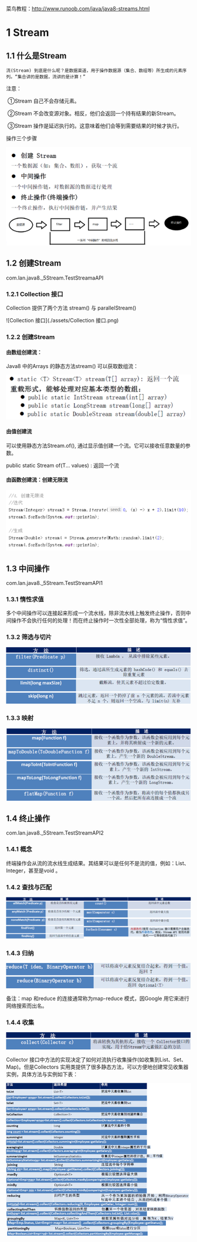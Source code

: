 菜鸟教程：http://www.runoob.com/java/java8-streams.html

 

# 1 **Stream**

## 1.1 **什么是Stream**

 	流(Stream) 到底是什么呢？是数据渠道，用于操作数据源（集合、数组等）所生成的元素序列。“集合讲的是数据，流讲的是计算！”

注意：

​	①Stream 自己不会存储元素。

​	②Stream 不会改变源对象。相反，他们会返回一个持有结果的新Stream。

​	③Stream 操作是延迟执行的。这意味着他们会等到需要结果的时候才执行。

 

操作三个步骤

![操作三个步骤](./assets/操作三个步骤.png)

 

## 1.2 **创建Stream**

com.lan.java8._5Stream.TestStreamaAPI

### 1.2.1 **Collection** 接口

Collection 提供了两个方法  stream() 与 parallelStream()

![Collection 接口](./assets/Collection 接口.png)

 

### 1.2.2 **创建Stream**

#### **由数组创建流**：

Java8 中的Arrays 的静态方法stream() 可以获取数组流：

![由数组创建流](./assets/由数组创建流.png)

 

####  **由值创建流**

可以使用静态方法Stream.of(), 通过显示值创建一个流。它可以接收任意数量的参数。

public static<T> Stream<T> of(T... values) : 返回一个流

 

#### **由函数创建流：创建无限流**

![由函数创建流](./assets/由函数创建流.png)



## 1.3 中间操作

com.lan.java8._5Stream.TestStreamAPI1

### 1.3.1 惰性求值

​	多个中间操作可以连接起来形成一个流水线，除非流水线上触发终止操作，否则中间操作不会执行任何的处理！而在终止操作时一次性全部处理，称为“惰性求值”。

### 1.3.2 **筛选与切片**

![筛选与切片](./assets/筛选与切片.png)

### 1.3.3 **映射**

![映射](./assets/映射.png) 

 

## 1.4 **终止操作**

com.lan.java8._5Stream.TestStreamAPI2

### 1.4.1 **概念**

终端操作会从流的流水线生成结果。其结果可以是任何不是流的值，例如：List、Integer，甚至是void 。

 

### 1.4.2 **查找与匹配**

![查找与匹配](./assets/查找与匹配.png)

 

### 1.4.3 **归纳**

![归纳](./assets/归纳.png) 

备注：map 和reduce 的连接通常称为map-reduce 模式，因Google 用它来进行网络搜索而出名。

 

### 1.4.4 **收集**

![收集](./assets/收集.png) 

Collector 接口中方法的实现决定了如何对流执行收集操作(如收集到List、Set、Map)。但是Collectors 实用类提供了很多静态方法，可以方便地创建常见收集器实例，具体方法与实例如下表：

![收集器实例](./assets/收集器实例.png)

 

 

 

 

 

 

 

 

 

 

 

 

 

 

 